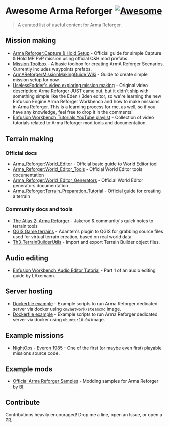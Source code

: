 # Awesome Arma Reforger [![Awesome](https://awesome.re/badge.svg)](https://awesome.re)

> A curated list of useful content for Arma Reforger.

## Mission making

- [Arma Reforger:Capture & Hold Setup](https://community.bistudio.com/wiki/Arma_Reforger:Capture_%26_Hold_Setup) - Official guide for simple Capture & Hold MP PvP mission using official C&H mod prefabs.
- [Mission Toolbox](https://github.com/Miep3r/ArmAReforger-MissionToolbox) - A basic toolbox for creating ArmA Reforger Scenarios. Currently includes waypoints prefabs.
- [ArmAReforgerMissionMakingGuide Wiki](https://github.com/Herbiie/ArmAReforgerMissionMakingGuide/wiki/ArmA-Reforger-Mission-Making---Getting-Started) - Guide to create simple mission setup for now.
- [UselessFodder's video exploring mission making](https://www.youtube.com/watch?v=MJimkvlGj9I) - Original video description: Arma Reforger JUST came out, but it didn't ship with something simple like the Eden / 3den editor, so we're learning the new Enfusion Engine Arma Reforger Workbench and how to make missions in Arma Reforger. This is a learning process for me, as well, so if you have any knowledge, feel free to drop it in the comments!
- [Enfusion Workbench Tutorials YouTube playlist](https://www.youtube.com/playlist?list=PLhFQ1b8sqM94_FlgXUWBNz-HUXgab6DuP) - Collection of video tutorials related to Arma Reforger mod tools and documentation.

## Terrain making

### Official docs

- [Arma_Reforger:World_Editor](https://community.bistudio.com/wiki/Arma_Reforger:World_Editor) - Official basic guide to World Editor tool
- [Arma_Reforger:World_Editor_Tools](https://community.bistudio.com/wiki/Category:Arma_Reforger/Modding/Tools/Official_Tools/World_Editor_Tools) - Official World Editor tools documentation
- [Arma_Reforger:World_Editor_Generators](https://community.bistudio.com/wiki/Category:Arma_Reforger/Modding/Tools/Official_Tools/World_Editor_Generators) - Official World Editor generators documentation
- [Arma_Reforger:Terrain_Preparation_Tutorial](https://community.bistudio.com/wiki/Arma_Reforger:World_Editor:_Terrain_Preparation_Tutorial) - Official guide for creating a terrain

### Community docs and tools

- [The Atlas 2: Arma Reforger](https://docs.google.com/document/d/1viZSm7OquK8vhahskP0Bthy9uQufmz2PA01g1SHzFd0/edit#heading=h.53pum3epvxer) - Jakerod & community's quick notes to terrain tools
- [QGIS Game terrains](https://gitlab.com/Adanteh/qgis-game-terrains/-/wikis/home) - Adanteh's plugin to QGIS for grabbing source files used for virtual terrain creation,  based on real world data
- [Th3_TerrainBuilderUtils](https://github.com/Th3Dilli/Th3_TerrainBuilderUtils) - Import and export Terrain Builder object files.

## Audio editing

- [Enfusion Workbench Audio Editor Tutorial](https://www.youtube.com/watch?v=pR7pm7Kw5po) - Part 1 of an audio editing guide by LAxemann.

## Server hosting

- [Dockerfile example](https://gitlab.com/squadpublic/armareforger_docker) - Example scripts to run Arma Reforger dedicated server via docker using `cm2network/steamcmd` image.
- [Dockerfile example](https://gist.github.com/sigmaseven/a61a6bb0d62bec18611a74ff407bb57c) - Example scripts to run Arma Reforger dedicated server via docker using `ubuntu:18.04` image.

## Example missions

- [NightOps - Everon 1985](https://github.com/Zealous666/AR_NightOps1985) - One of the first (or maybe even first) playable missions source code.

## Example mods

- [Official Arma Reforger Samples](https://github.com/BohemiaInteractive/Arma-Reforger-Samples) - Modding samples for Arma Reforger by BI.

## Contribute

Contributions heavily encouraged! Drop me a line, open an Issue, or open a PR.
